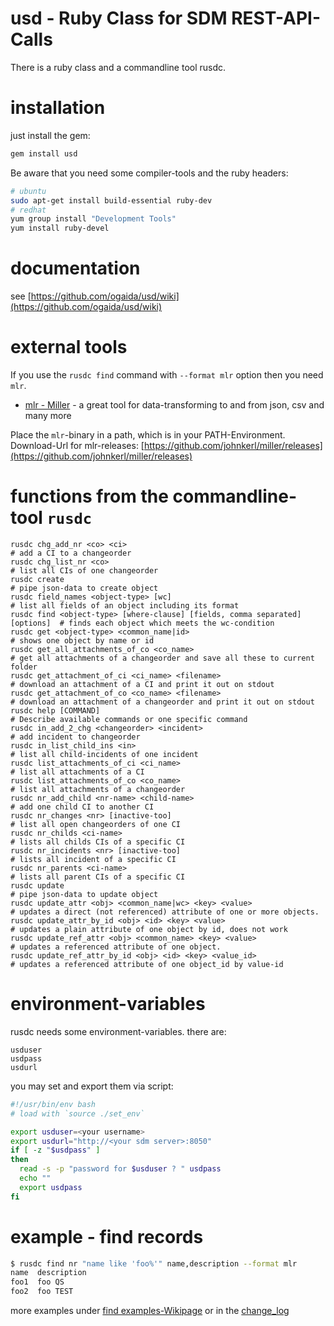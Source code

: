 
# usd - Ruby Class for SDM REST-API-Calls

There is a ruby class and a commandline tool rusdc.

# installation

just install the gem:

```bash
gem install usd
```

Be aware that you need some compiler-tools and the ruby headers:

```bash
# ubuntu
sudo apt-get install build-essential ruby-dev
# redhat
yum group install "Development Tools"
yum install ruby-devel
```

# documentation

see [https://github.com/ogaida/usd/wiki](https://github.com/ogaida/usd/wiki)

# external tools

If you use the `rusdc find` command with `--format mlr` option then you need `mlr`.

- [mlr - Miller](http://johnkerl.org/miller/doc/index.html) - a great tool for data-transforming to and from json, csv and many more

Place the `mlr`-binary in a path, which is in your PATH-Environment. Download-Url for mlr-releases: [https://github.com/johnkerl/miller/releases](https://github.com/johnkerl/miller/releases)

# functions from the commandline-tool `rusdc`

```
rusdc chg_add_nr <co> <ci>                                                   # add a CI to a changeorder
rusdc chg_list_nr <co>                                                       # list all CIs of one changeorder
rusdc create                                                                 # pipe json-data to create object
rusdc field_names <object-type> [wc]                                         # list all fields of an object including its format
rusdc find <object-type> [where-clause] [fields, comma separated] [options]  # finds each object which meets the wc-condition
rusdc get <object-type> <common_name|id>                                     # shows one object by name or id
rusdc get_all_attachments_of_co <co_name>                                    # get all attachments of a changeorder and save all these to current folder
rusdc get_attachment_of_ci <ci_name> <filename>                              # download an attachment of a CI and print it out on stdout
rusdc get_attachment_of_co <co_name> <filename>                              # download an attachment of a changeorder and print it out on stdout
rusdc help [COMMAND]                                                         # Describe available commands or one specific command
rusdc in_add_2_chg <changeorder> <incident>                                  # add incident to changeorder
rusdc in_list_child_ins <in>                                                 # list all child-incidents of one incident
rusdc list_attachments_of_ci <ci_name>                                       # list all attachments of a CI
rusdc list_attachments_of_co <co_name>                                       # list all attachments of a changeorder
rusdc nr_add_child <nr-name> <child-name>                                    # add one child CI to another CI
rusdc nr_changes <nr> [inactive-too]                                         # list all open changeorders of one CI
rusdc nr_childs <ci-name>                                                    # lists all childs CIs of a specific CI
rusdc nr_incidents <nr> [inactive-too]                                       # lists all incident of a specific CI
rusdc nr_parents <ci-name>                                                   # lists all parent CIs of a specific CI
rusdc update                                                                 # pipe json-data to update object
rusdc update_attr <obj> <common_name|wc> <key> <value>                       # updates a direct (not referenced) attribute of one or more objects.
rusdc update_attr_by_id <obj> <id> <key> <value>                             # updates a plain attribute of one object by id, does not work
rusdc update_ref_attr <obj> <common_name> <key> <value>                      # updates a referenced attribute of one object.
rusdc update_ref_attr_by_id <obj> <id> <key> <value_id>                      # updates a referenced attribute of one object_id by value-id
```

# environment-variables

rusdc needs some environment-variables. there are:

```
usduser
usdpass
usdurl
```

you may set and export them via script:

```bash
#!/usr/bin/env bash
# load with `source ./set_env`

export usduser=<your username>
export usdurl="http://<your sdm server>:8050"
if [ -z "$usdpass" ]
then
  read -s -p "password for $usduser ? " usdpass
  echo ""
  export usdpass
fi
```

# example - find records

```bash
$ rusdc find nr "name like 'foo%'" name,description --format mlr
name  description
foo1  foo QS
foo2  foo TEST
```

more examples under [find examples-Wikipage](https://github.com/ogaida/usd/wiki/find-examples) or in the [change_log](https://github.com/ogaida/usd/blob/master/change_log.md)

